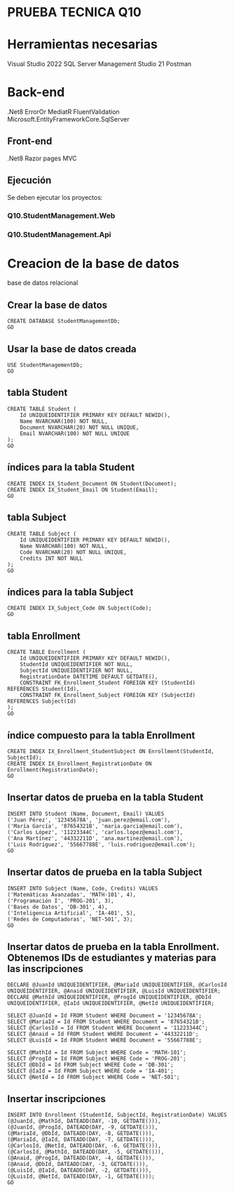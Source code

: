 # PRUEBA TECNICA Q10

# Herramientas necesarias
Visual Studio 2022
SQL Server Management Studio 21
Postman

# Back-end
.Net8
ErrorOr
MediatR
FluentValidation
Microsoft.EntityFrameworkCore.SqlServer

## Front-end
.Net8
Razor pages 
MVC

## Ejecución
Se deben ejecutar los proyectos:
### Q10.StudentManagement.Web
### Q10.StudentManagement.Api

# Creacion de la base de datos

base de datos relacional

## Crear la base de datos
```
CREATE DATABASE StudentManagementDb;
GO
```

## Usar la base de datos creada
```
USE StudentManagementDb;
GO
```

## tabla Student
```
CREATE TABLE Student (
    Id UNIQUEIDENTIFIER PRIMARY KEY DEFAULT NEWID(),
    Name NVARCHAR(100) NOT NULL,
    Document NVARCHAR(20) NOT NULL UNIQUE,
    Email NVARCHAR(100) NOT NULL UNIQUE
);
GO
```

## índices para la tabla Student
```
CREATE INDEX IX_Student_Document ON Student(Document);
CREATE INDEX IX_Student_Email ON Student(Email);
GO
```

## tabla Subject
```
CREATE TABLE Subject (
    Id UNIQUEIDENTIFIER PRIMARY KEY DEFAULT NEWID(),
    Name NVARCHAR(100) NOT NULL,
    Code NVARCHAR(20) NOT NULL UNIQUE,
    Credits INT NOT NULL
);
GO
```

## índices para la tabla Subject
```
CREATE INDEX IX_Subject_Code ON Subject(Code);
GO
```

## tabla Enrollment
```
CREATE TABLE Enrollment (
    Id UNIQUEIDENTIFIER PRIMARY KEY DEFAULT NEWID(),
    StudentId UNIQUEIDENTIFIER NOT NULL,
    SubjectId UNIQUEIDENTIFIER NOT NULL,
    RegistrationDate DATETIME DEFAULT GETDATE(),
    CONSTRAINT FK_Enrollment_Student FOREIGN KEY (StudentId) REFERENCES Student(Id),
    CONSTRAINT FK_Enrollment_Subject FOREIGN KEY (SubjectId) REFERENCES Subject(Id)
);
GO
```

## índice compuesto para la tabla Enrollment
```
CREATE INDEX IX_Enrollment_StudentSubject ON Enrollment(StudentId, SubjectId);
CREATE INDEX IX_Enrollment_RegistrationDate ON Enrollment(RegistrationDate);
GO
```

## Insertar datos de prueba en la tabla Student
```
INSERT INTO Student (Name, Document, Email) VALUES
('Juan Pérez', '12345678A', 'juan.perez@email.com'),
('María García', '87654321B', 'maria.garcia@email.com'),
('Carlos López', '11223344C', 'carlos.lopez@email.com'),
('Ana Martínez', '44332211D', 'ana.martinez@email.com'),
('Luis Rodríguez', '55667788E', 'luis.rodriguez@email.com');
GO
```

## Insertar datos de prueba en la tabla Subject
```
INSERT INTO Subject (Name, Code, Credits) VALUES
('Matemáticas Avanzadas', 'MATH-101', 4),
('Programación I', 'PROG-201', 3),
('Bases de Datos', 'DB-301', 4),
('Inteligencia Artificial', 'IA-401', 5),
('Redes de Computadoras', 'NET-501', 3);
GO
```

## Insertar datos de prueba en la tabla Enrollment. Obtenemos IDs de estudiantes y materias para las inscripciones
```
DECLARE @JuanId UNIQUEIDENTIFIER, @MariaId UNIQUEIDENTIFIER, @CarlosId UNIQUEIDENTIFIER, @Anaid UNIQUEIDENTIFIER, @LuisId UNIQUEIDENTIFIER;
DECLARE @MathId UNIQUEIDENTIFIER, @ProgId UNIQUEIDENTIFIER, @DbId UNIQUEIDENTIFIER, @IaId UNIQUEIDENTIFIER, @NetId UNIQUEIDENTIFIER;

SELECT @JuanId = Id FROM Student WHERE Document = '12345678A';
SELECT @MariaId = Id FROM Student WHERE Document = '87654321B';
SELECT @CarlosId = Id FROM Student WHERE Document = '11223344C';
SELECT @Anaid = Id FROM Student WHERE Document = '44332211D';
SELECT @LuisId = Id FROM Student WHERE Document = '55667788E';

SELECT @MathId = Id FROM Subject WHERE Code = 'MATH-101';
SELECT @ProgId = Id FROM Subject WHERE Code = 'PROG-201';
SELECT @DbId = Id FROM Subject WHERE Code = 'DB-301';
SELECT @IaId = Id FROM Subject WHERE Code = 'IA-401';
SELECT @NetId = Id FROM Subject WHERE Code = 'NET-501';
```

## Insertar inscripciones
```
INSERT INTO Enrollment (StudentId, SubjectId, RegistrationDate) VALUES
(@JuanId, @MathId, DATEADD(DAY, -10, GETDATE())),
(@JuanId, @ProgId, DATEADD(DAY, -9, GETDATE())),
(@MariaId, @DbId, DATEADD(DAY, -8, GETDATE())),
(@MariaId, @IaId, DATEADD(DAY, -7, GETDATE())),
(@CarlosId, @NetId, DATEADD(DAY, -6, GETDATE())),
(@CarlosId, @MathId, DATEADD(DAY, -5, GETDATE())),
(@Anaid, @ProgId, DATEADD(DAY, -4, GETDATE())),
(@Anaid, @DbId, DATEADD(DAY, -3, GETDATE())),
(@LuisId, @IaId, DATEADD(DAY, -2, GETDATE())),
(@LuisId, @NetId, DATEADD(DAY, -1, GETDATE()));
GO
```